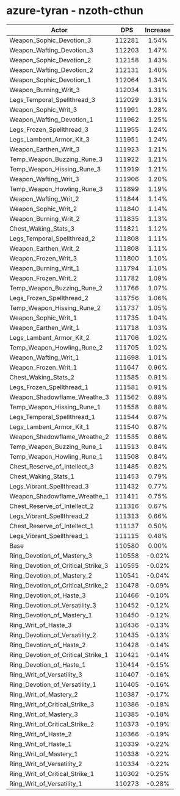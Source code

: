 # azure-tyran - nzoth-cthun
| Actor | DPS | Increase |
|---|:---:|:---:|
|Weapon_Sophic_Devotion_3|112281|1.54%|
|Weapon_Wafting_Devotion_3|112203|1.47%|
|Weapon_Sophic_Devotion_2|112158|1.43%|
|Weapon_Wafting_Devotion_2|112131|1.40%|
|Weapon_Sophic_Devotion_1|112064|1.34%|
|Weapon_Burning_Writ_3|112034|1.31%|
|Legs_Temporal_Spellthread_3|112029|1.31%|
|Weapon_Sophic_Writ_3|111991|1.28%|
|Weapon_Wafting_Devotion_1|111962|1.25%|
|Legs_Frozen_Spellthread_3|111955|1.24%|
|Legs_Lambent_Armor_Kit_3|111951|1.24%|
|Weapon_Earthen_Writ_3|111923|1.21%|
|Temp_Weapon_Buzzing_Rune_3|111922|1.21%|
|Temp_Weapon_Hissing_Rune_3|111919|1.21%|
|Weapon_Wafting_Writ_3|111906|1.20%|
|Temp_Weapon_Howling_Rune_3|111899|1.19%|
|Weapon_Wafting_Writ_2|111844|1.14%|
|Weapon_Sophic_Writ_2|111840|1.14%|
|Weapon_Burning_Writ_2|111835|1.13%|
|Chest_Waking_Stats_3|111821|1.12%|
|Legs_Temporal_Spellthread_2|111808|1.11%|
|Weapon_Earthen_Writ_2|111808|1.11%|
|Weapon_Frozen_Writ_3|111800|1.10%|
|Weapon_Burning_Writ_1|111794|1.10%|
|Weapon_Frozen_Writ_2|111782|1.09%|
|Temp_Weapon_Buzzing_Rune_2|111766|1.07%|
|Legs_Frozen_Spellthread_2|111756|1.06%|
|Temp_Weapon_Hissing_Rune_2|111737|1.05%|
|Weapon_Sophic_Writ_1|111735|1.04%|
|Weapon_Earthen_Writ_1|111718|1.03%|
|Legs_Lambent_Armor_Kit_2|111706|1.02%|
|Temp_Weapon_Howling_Rune_2|111705|1.02%|
|Weapon_Wafting_Writ_1|111698|1.01%|
|Weapon_Frozen_Writ_1|111647|0.96%|
|Chest_Waking_Stats_2|111585|0.91%|
|Legs_Frozen_Spellthread_1|111581|0.91%|
|Weapon_Shadowflame_Wreathe_3|111562|0.89%|
|Temp_Weapon_Hissing_Rune_1|111558|0.88%|
|Legs_Temporal_Spellthread_1|111544|0.87%|
|Legs_Lambent_Armor_Kit_1|111540|0.87%|
|Weapon_Shadowflame_Wreathe_2|111535|0.86%|
|Temp_Weapon_Buzzing_Rune_1|111513|0.84%|
|Temp_Weapon_Howling_Rune_1|111508|0.84%|
|Chest_Reserve_of_Intellect_3|111485|0.82%|
|Chest_Waking_Stats_1|111453|0.79%|
|Legs_Vibrant_Spellthread_3|111432|0.77%|
|Weapon_Shadowflame_Wreathe_1|111411|0.75%|
|Chest_Reserve_of_Intellect_2|111316|0.67%|
|Legs_Vibrant_Spellthread_2|111313|0.66%|
|Chest_Reserve_of_Intellect_1|111137|0.50%|
|Legs_Vibrant_Spellthread_1|111115|0.48%|
|Base|110580|0.00%|
|Ring_Devotion_of_Mastery_3|110558|-0.02%|
|Ring_Devotion_of_Critical_Strike_3|110555|-0.02%|
|Ring_Devotion_of_Mastery_2|110541|-0.04%|
|Ring_Devotion_of_Critical_Strike_2|110478|-0.09%|
|Ring_Devotion_of_Haste_3|110466|-0.10%|
|Ring_Devotion_of_Versatility_3|110452|-0.12%|
|Ring_Devotion_of_Mastery_1|110450|-0.12%|
|Ring_Writ_of_Haste_3|110436|-0.13%|
|Ring_Devotion_of_Versatility_2|110435|-0.13%|
|Ring_Devotion_of_Haste_2|110428|-0.14%|
|Ring_Devotion_of_Critical_Strike_1|110421|-0.14%|
|Ring_Devotion_of_Haste_1|110414|-0.15%|
|Ring_Writ_of_Versatility_3|110407|-0.16%|
|Ring_Devotion_of_Versatility_1|110405|-0.16%|
|Ring_Writ_of_Mastery_2|110387|-0.17%|
|Ring_Writ_of_Critical_Strike_3|110386|-0.18%|
|Ring_Writ_of_Mastery_3|110385|-0.18%|
|Ring_Writ_of_Critical_Strike_2|110373|-0.19%|
|Ring_Writ_of_Haste_2|110366|-0.19%|
|Ring_Writ_of_Haste_1|110339|-0.22%|
|Ring_Writ_of_Mastery_1|110338|-0.22%|
|Ring_Writ_of_Versatility_2|110334|-0.22%|
|Ring_Writ_of_Critical_Strike_1|110302|-0.25%|
|Ring_Writ_of_Versatility_1|110273|-0.28%|
